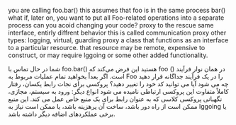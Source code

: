 you are calling foo.bar()
this assumes that foo is in the same process bar()
what if, later on, you want to put all Foo-related operations into a separate process
can you acoid changing your code?
proxy to the rescue
same interface, entirly diffrent behavior
this is called communication proxy
other types: logging, virtual, guarding
proxy a class that functions as an interface to a particular resource. that resource may be remote, expensive to construct, or may require lggoing or some other added functionality.  

شما در حال تماس با foo.bar() هستید
این فرض می‌کند که foo در همان نوار فرآیند () است.
اگر بعداً بخواهید تمام عملیات مربوط به Foo را در یک فرآیند جداگانه قرار دهید چه می شود
آیا می توانید کد خود را تغییر دهید؟
پروکسی برای نجات
رابط یکسان، رفتار کاملاً متفاوت
این پروکسی ارتباطی نامیده می شود
انواع دیگر: ورود به سیستم، مجازی، نگهبانی
پروکسی کلاسی که به عنوان رابط برای یک منبع خاص عمل می کند. این منبع ممکن است از راه دور باشد، ساخت آن پرهزینه باشد، یا ممکن است نیاز به lggoing یا برخی عملکردهای اضافه دیگر داشته باشد.